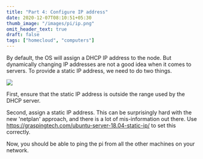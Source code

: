 ```yaml
---
title: "Part 4: Configure IP address"
date: 2020-12-07T08:10:51+05:30
thumb_image: "/images/pi/ip.png"
omit_header_text: true
draft: false
tags: ["homecloud", "computers"]
---
```


By default, the OS will assign a DHCP IP address to the node. But dynamically changing IP addresses are not a good idea when it comes to servers. To provide a static IP address, we need to do two things. 

![](/images/pi/dhcp_range.png)

First, ensure that the static IP address is outside the range used by the DHCP server. 

Second, assign a static IP address. This can be surprisingly hard with the new 'netplan' approach, and there is a lot of mis-information out there. Use https://graspingtech.com/ubuntu-server-18.04-static-ip/ to set this correctly. 

Now, you should be able to ping the pi from all the other machines on your network. 
